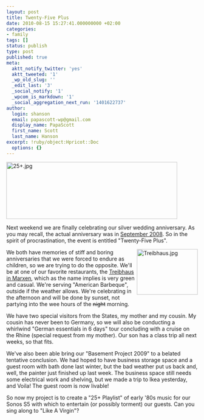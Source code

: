 ```yaml
---
layout: post
title: Twenty-Five Plus
date: 2010-08-15 15:27:41.000000000 +02:00
categories:
- family
tags: []
status: publish
type: post
published: true
meta:
  aktt_notify_twitter: 'yes'
  aktt_tweeted: '1'
  _wp_old_slug: ''
  _edit_last: '3'
  _social_notify: '1'
  _wpcom_is_markdown: '1'
  _social_aggregation_next_run: '1401622737'
author:
  login: shanson
  email: papascott-wp@gmail.com
  display_name: PapaScott
  first_name: Scott
  last_name: Hanson
excerpt: !ruby/object:Hpricot::Doc
  options: {}
---
```

<p><img style="margin-left:auto;margin-right:auto" src="http://www.papascott.de/wordpress/wp-content/uploads/2010/08/25plus.jpg" alt="25+.jpg" border="0" width="450" height="150" /></p>
<p>Next weekend we are finally celebrating our silver wedding anniversary. As you may recall, the actual anniversary was in <a href="http://www.papascott.de/archives/2008/09/08/oslo-cruise/">September 2008</a>. So in the spirit of procrastination, the event is entitled "Twenty-Five Plus".</p>
<p><a href="http://www.treibhaus-marxen.de/"><img src="http://www.papascott.de/wordpress/wp-content/uploads/2010/08/NewImage.jpg" alt="Treibhaus.jpg" border="0" width="160" height="120<br />
" style="float:right" /></a>We both have memories of stiff and boring anniversaries that we were forced to endure as children, so we are trying to do the opposite. We'll be at one of our favorite restaurants, the <a href="http://www.treibhaus-marxen.de/">Treibhaus in Marxen</a>, which as the name implies is very green and casual. We're serving "American Barbeque", outside if the weather allows. We're celebrating in the afternoon and will be done by sunset, not partying into the wee hours of the <s>night</s> morning.</p>
<p>We have two special visitors from the States, my mother and my cousin. My cousin has never been to Germany, so we will also be conducting a whirlwind "German essentials in 6 days" tour concluding with a cruise on the Rhine (special request from my mother). Our son has a class trip all next weeks, so that fits.</p>
<p>We've also been able bring our "Basement Project 2009" to a belated tentative conclusion. We had hoped to have business storage space and a guest room with bath done last winter, but the bad weather put us back and, well, the painter just finished up last week. The business space still needs some electrical work and shelving, but we made a trip to Ikea yesterday, and Voila! The guest room is now livable!</p>
<p>So now my project is to create a "25+ Playlist" of early '80s music for our Sonos S5 with which to entertain (or possibly torment) our guests. Can you sing along to "Like A Virgin"?</p>
